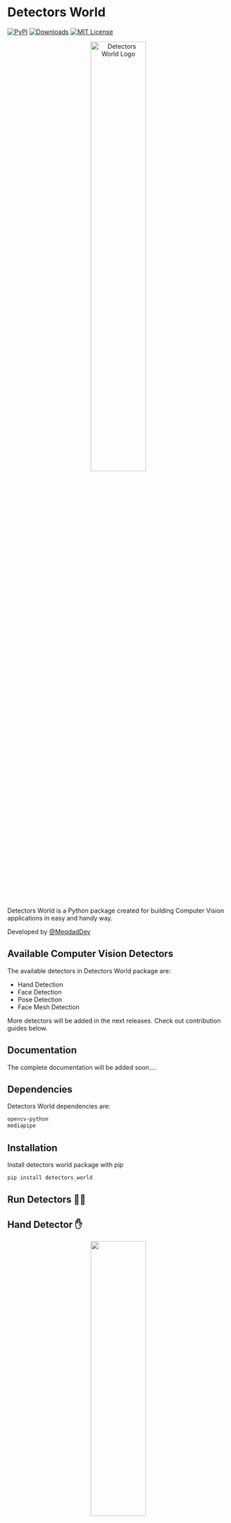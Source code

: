 # Detectors World
[![PyPI](https://img.shields.io/pypi/v/detectors-world)](https://pypi.org/project/detectors-world/)
[![Downloads](https://static.pepy.tech/badge/detectors-world)](https://pepy.tech/project/detectors-world)
[![MIT License](https://img.shields.io/badge/License-MIT-green.svg)](https://choosealicense.com/licenses/mit/)

<p align="center">
<picture>
  <img alt="Detectors World Logo" src="Detectors-World-Logo.png" width="50%" hight="50%" >
</picture>
</p>

Detectors World is a Python package created for building Computer Vision applications in easy and handy way.

Developed by [@MeqdadDev](https://www.github.com/MeqdadDev)


## Available Computer Vision Detectors
The available detectors in Detectors World package are: 
- Hand Detection
- Face Detection
- Pose Detection
- Face Mesh Detection

More detectors will be added in the next releases. Check out contribution guides below.


## Documentation

The complete documentation will be added soon....


## Dependencies

Detectors World dependencies are:

```bash
opencv-python
mediapipe
```

## Installation

Install detectors world package with pip

```bash
pip install detectors_world
```


## Run Detectors 🚀🚀

## Hand Detector ✋

<p align="center">
<img src="assets/hand-detector.gif" width=50% height=40%>
</p>

Hand detector examples with OpenCV:

#### Example 1:

```python
from detectors_world import DetectorCreator
import cv2 as cv

cap = cv.VideoCapture(0)

creator = DetectorCreator()
hand = creator.getDetector("hand")

while True:
    status, img = cap.read()
    hand.detect(img, drawOnHand=True)
    cv.imshow("Hand Detection", img)
    cv.waitKey(1)
```

#### Example 2:

```python
from detectors_world import DetectorCreator
import cv2 as cv

cap = cv.VideoCapture(0)

creator = DetectorCreator()
hand = creator.getDetector("hand")

while True:
    status, img = cap.read()
    hand.detect(img, drawOnHand=True)
    landmarks = hand.locate(img, drawOnHand=True, handsNumber=1)
    cv.imshow("Hand Detection", img)
    cv.waitKey(1)
```

### Pose Detector 💪

<p align="center">
<img src="assets/pose-detection.gif" width=50% height=40%>
</p>

Pose detector examples with OpenCV:

#### Example 1:

```python
from detectors_world import DetectorCreator
import cv2 as cv

cap = cv.VideoCapture(0)

creator = DetectorCreator()
pose = creator.getDetector("pose")

while True:
    status, img = cap.read()
    pose.detect(img, drawOnPose=True)
    cv.imshow("Pose Detection", img)
    cv.waitKey(1)
```

### Face Detector 😃

<p align="center">
<img src="assets/face-detection.gif" width=50% height=40%>
</p>

Face detector examples with OpenCV:

#### Example 1:

```python
from detectors_world import DetectorCreator
import cv2 as cv

cap = cv.VideoCapture(0)

creator = DetectorCreator()
face = creator.getDetector("face")

while True:
    status, img = cap.read()
    face.detect(img, drawOnFace=True)
    cv.imshow("Face Detection", img)
    cv.waitKey(1)
```

#### Example 2:

```python
from detectors_world import DetectorCreator
import cv2 as cv

cap = cv.VideoCapture(0)

creator = DetectorCreator()
face = creator.getDetector("face")

while True:
    status, img = cap.read()
    face.detect(img, drawOnFace=False)
    landmarks = face.locate(img, drawOnFace=True)
    cv.imshow("Face Detection", img)
    cv.waitKey(1)
```

### Face Mesh Detector 🤖

<p align="center">
<img src="assets/facemesh-detection.gif" width=50% height=40%>
</p>

Face mesh detector examples with OpenCV:

#### Example 1:

```python
from detectors_world import DetectorCreator
import cv2 as cv

cap = cv.VideoCapture(0)

creator = DetectorCreator()
facemesh = creator.getDetector("face_mesh")

while True:
    status, img = cap.read()
    facemesh.detect(img, drawOnFace=True)
    cv.imshow("Facemesh Detection", img)
    cv.waitKey(1)
```


## Contributing

Pull requests are welcome. For major changes, please open an issue first to discuss what you would like to change.

For new projects/examples, please make sure you've tested your code in real environment. And to avoid duplications, please take a sneak peek on the uploaded projects before making your PR.

## 🔗 Find me on
[![linkedin](https://img.shields.io/badge/linkedin-0A66C2?style=for-the-badge&logo=linkedin&logoColor=white)](https://www.linkedin.com/in/meqdad-darwish/)

[![twitter](https://img.shields.io/badge/twitter-1DA1F2?style=for-the-badge&logo=twitter&logoColor=white)](https://twitter.com/MeqdadDev)
